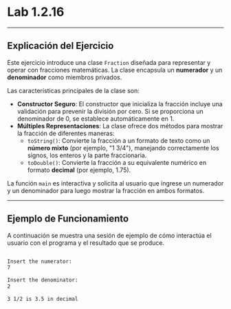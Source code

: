 # Lab 1.2.16

-----

## Explicación del Ejercicio

Este ejercicio introduce una clase `Fraction` diseñada para representar y operar con fracciones matemáticas. La clase encapsula un **numerador** y un **denominador** como miembros privados.

Las características principales de la clase son:

  * **Constructor Seguro**: El constructor que inicializa la fracción incluye una validación para prevenir la división por cero. Si se proporciona un denominador de 0, se establece automáticamente en 1.
  * **Múltiples Representaciones**: La clase ofrece dos métodos para mostrar la fracción de diferentes maneras:
      * `toString()`: Convierte la fracción a un formato de texto como un **número mixto** (por ejemplo, "1 3/4"), manejando correctamente los signos, los enteros y la parte fraccionaria.
      * `toDouble()`: Convierte la fracción a su equivalente numérico en formato **decimal** (por ejemplo, 1.75).

La función `main` es interactiva y solicita al usuario que ingrese un numerador y un denominador para luego mostrar la fracción en ambos formatos.

-----

## Ejemplo de Funcionamiento

A continuación se muestra una sesión de ejemplo de cómo interactúa el usuario con el programa y el resultado que se produce.

```bash

Insert the numerator: 
7

Insert the denominator: 
2

3 1/2 is 3.5 in decimal

```

